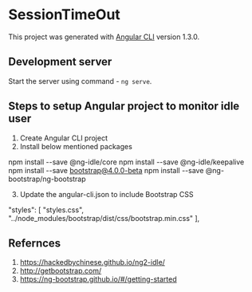 # SessionTimeOut

This project was generated with [Angular CLI](https://github.com/angular/angular-cli) version 1.3.0.

## Development server

Start the server using command -  `ng serve`.

## Steps to setup Angular project to monitor idle user

1. Create Angular CLI project
2. Install below mentioned packages

npm install --save @ng-idle/core
npm install --save @ng-idle/keepalive 
npm install --save bootstrap@4.0.0-beta
npm install --save @ng-bootstrap/ng-bootstrap

3. Update the angular-cli.json to include Bootstrap CSS



"styles": [
        "styles.css",
        "../node_modules/bootstrap/dist/css/bootstrap.min.css"
      ],

## Refernces

1. https://hackedbychinese.github.io/ng2-idle/
2. http://getbootstrap.com/
3. https://ng-bootstrap.github.io/#/getting-started